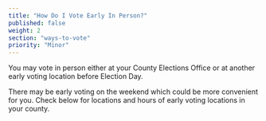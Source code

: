 ```yaml
---
title: "How Do I Vote Early In Person?"
published: false
weight: 2
section: "ways-to-vote"
priority: "Minor"
---
```

You may vote in person either at your County Elections Office or at another early voting location before Election Day. 

There may be early voting on the weekend which could be more convenient for you.  Check below for locations and hours of early voting locations in your county. 
